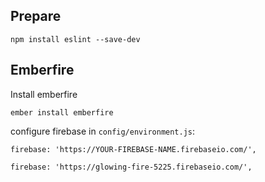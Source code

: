 ## Prepare

    npm install eslint --save-dev

## Emberfire

Install emberfire

    ember install emberfire

configure firebase in `config/environment.js`:

    firebase: 'https://YOUR-FIREBASE-NAME.firebaseio.com/',

    firebase: 'https://glowing-fire-5225.firebaseio.com/',

